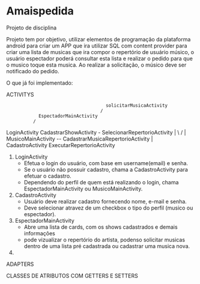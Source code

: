 # Amaispedida
Projeto de disciplina

Projeto tem por objetivo, utilizar elementos de programação da plataforma android para criar um APP  que ira utilizar SQL com
content provider para criar uma lista de musicas que ira compor o repertório de usuário músico, o usuário espectador poderá
consultar esta lista e realizar o pedido para que o musico toque esta musica. Ao realizar a solicitação, o músico deve ser notificado
do pedido.


O que já foi implementado:

ACTIVITYS

                                         solicitarMusicaActivity
                                       /
                EspectadorMainActivity
              /
LoginActivity                        CadastrarShowActivity - SelecionarRepertorioActivity
      |       \                    / 
      |        MusicoMainActivity  -- CadastrarMusicaRepertorioActivity
      |                            \
CadastroActivity                     ExecutarRepertorioActivity
                                     
 
 1) LoginActivity
     - Efetua o login do usuário, com base em username(email) e senha.
     - Se o usuário não possuir cadastro, chama a CadastroActivity para efetuar o cadastro.
     - Dependendo do perfil de quem está realizando o login, chama EspectadorMainActivity ou MusicoMainActivity.
 2) CadastroActivity
     - Usuário deve realizar cadastro fornecendo nome, e-mail e senha.
     - Deve selecionar atravez de um checkbox o tipo do perfil (musico ou espectador).
 3) EspectadorMainActivity
     - Abre uma lista de cards, com os shows cadastrados e demais informações
     - pode vizualizar o repertório do artista, podenso solicitar musicas dentro de uma lista pré cadastrada ou cadastrar uma musica nova.
  4) 
ADAPTERS





CLASSES DE ATRIBUTOS COM GETTERS E SETTERS





